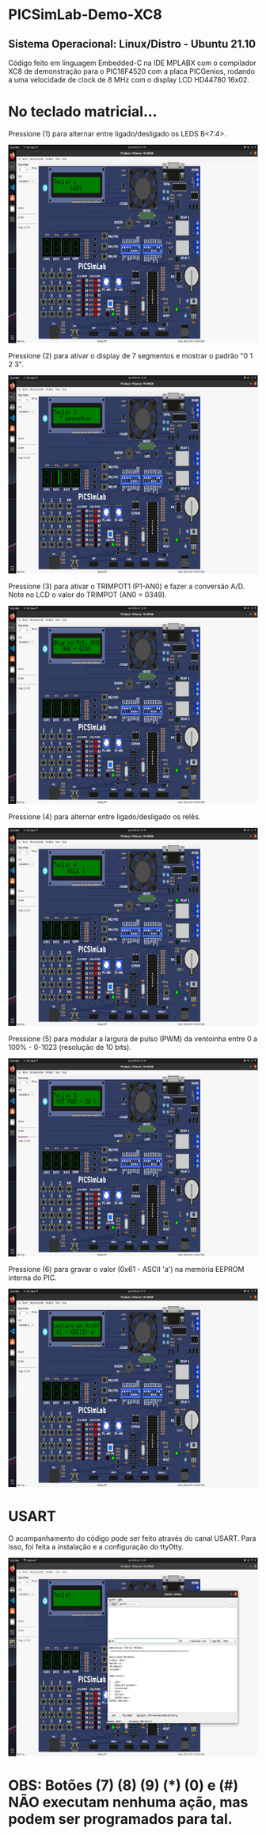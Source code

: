 # PICSimLab-Demo-XC8

## Sistema Operacional: Linux/Distro - Ubuntu 21.10

Código feito em linguagem Embedded-C na IDE MPLABX com o compilador XC8 de demonstração para o PIC18F4520 com a placa PICGenios, rodando a uma velocidade de clock de 8 MHz com o display LCD HD44780 16x02. 

# No teclado matricial...

Pressione (1) para alternar entre ligado/desligado os LEDS B<7:4>.

<img src="botao-1.png" width="700" height="400">

Pressione (2) para ativar o display de 7 segmentos e mostrar o padrão "0 1 2 3".

<img src="botao-2.png" width="700" height="400">

Pressione (3) para ativar o TRIMPOT1 (P1-AN0) e fazer a conversão A/D. Note no LCD o valor do TRIMPOT (AN0 = 0349).

<img src="botao-3.png" width="700" height="400">

Pressione (4) para alternar entre ligado/desligado os relês.

<img src="botao-4.png" width="700" height="400">

Pressione (5) para modular a largura de pulso (PWM) da ventoinha entre 0 a 100% - 0-1023 (resolução de 10 bits).

<img src="botao-5.png" width="700" height="400">

Pressione (6) para gravar o valor (0x61 - ASCII 'a') na memória EEPROM interna do PIC.

<img src="botao-6.png" width="700" height="400">

# USART

O acompanhamento do código pode ser feito através do canal USART. Para isso, foi feita a instalação e a configuração do tty0tty.

<img src="usart.png" width="700" height="400">

# OBS: Botões (7) (8) (9) (*) (0) e (#) NÃO executam nenhuma ação, mas podem ser programados para tal.
